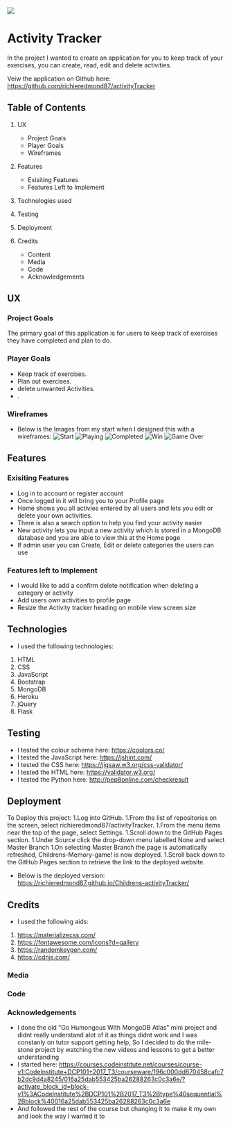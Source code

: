 <img src="https://codeinstitute.s3.amazonaws.com/fullstack/ci_logo_small.png" style="margin: 0;">

# Activity Tracker

In the project I wanted to create an application for you to keep track of your exercises, you can create, read, edit and delete activities.

Veiw the application on Github here:
https://github.com/richieredmond87/activityTracker
## Table of Contents
1. UX
    * Project Goals
    * Player Goals
    * Wireframes

1. Features
    * Exisiting Features
    * Features Left to Implement

1. Technologies used

1. Testing

1. Deployment

1. Credits
    * Content
    * Media
    * Code
    * Acknowledgements

## UX
### Project Goals
The primary goal of this application is for users to keep track of exercises they have completed and plan to do.
### Player Goals
* Keep track of exercises.
* Plan out exercises.
* delete unwanted Activities.
* .
### Wireframes
* Below is the Images from my start when I designed this with a wireframes:
![Start](https://user-images.githubusercontent.com/55495783/90340107-a3688280-dfed-11ea-88cb-a1cc94cbd73f.png)
![Playing](https://user-images.githubusercontent.com/55495783/90340106-a3688280-dfed-11ea-9fa0-c399e7292384.png)
![Completed](https://user-images.githubusercontent.com/55495783/90340101-a19ebf00-dfed-11ea-984e-c17a4ba6a96e.png)
![Win](https://user-images.githubusercontent.com/55495783/90340108-a3688280-dfed-11ea-83e7-0471baccf67e.png)
![Game Over](https://user-images.githubusercontent.com/55495783/90340103-a2cfec00-dfed-11ea-9272-a3ab57a59b69.png)
## Features
### Exisiting Features
* Log in to account or register account
* Once logged in it will bring you to your Profile page
* Home shows you all activies entered by all users and lets you edit or delete your own activities.
* There is also a search option to help you find your activity easier
* New activity lets you input a new activity which is stored in a MongoDB database and you are  able to view this at the Home page
* If admin user you can Create, Edit or delete categories the users can use

### Features left to Implement
* I would like to add a confirm delete notification when deleting a category or activity
* Add users own activities to profile page
* Resize the Activity tracker heading on mobile view screen size

## Technologies
* I used  the following technologies:
1. HTML
1. CSS
1. JavaScript 
1. Bootstrap
1. MongoDB 
1. Heroku
1. jQuery
1. Flask 


## Testing
* I tested the colour scheme here: https://coolors.co/
* I tested the JavaScript here: https://jshint.com/
* I tested the CSS here: https://jigsaw.w3.org/css-validator/
* I tested the HTML here: https://validator.w3.org/
* I tested the Python here: http://pep8online.com/checkresult


## Deployment
To Deploy this project:
1.Log into GitHub.
1.From the list of repositories on the screen, select richieredmond87/activityTracker.
1.From the menu items near the top of the page, select Settings.
1.Scroll down to the GitHub Pages section.
1.Under Source click the drop-down menu labelled None and select Master Branch
1.On selecting Master Branch the page is automatically refreshed, Childrens-Memory-game! is now deployed.
1.Scroll back down to the GitHub Pages section to retrieve the link to the deployed website.

* Below is the deployed version:
https://richieredmond87.github.io/Childrens-activityTracker/

## Credits
* I used the following aids:
1. https://materializecss.com/
1. https://fontawesome.com/icons?d=gallery
1. https://randomkeygen.com/
1. https://cdnjs.com/
### Media
 
### Code 

### Acknowledgements
* I done the old "Go Humongous With MongoDB Atlas" mini project and didnt really understand alot of it as things didnt work and I was constanly on tutor support 
getting help, So I decided to do the mile-stone project by watching the new videos and lessons to get a better understanding 
* I started here:
 https://courses.codeinstitute.net/courses/course-v1:CodeInstitute+DCP101+2017_T3/courseware/196c000dd670458cafc7b2dc9d4a8245/016a25dab553425ba26288263c0c3a6e/?activate_block_id=block-v1%3ACodeInstitute%2BDCP101%2B2017_T3%2Btype%40sequential%2Bblock%40016a25dab553425ba26288263c0c3a6e
* And followed the rest of the course but changing it to make it my own and look the way I wanted it to
